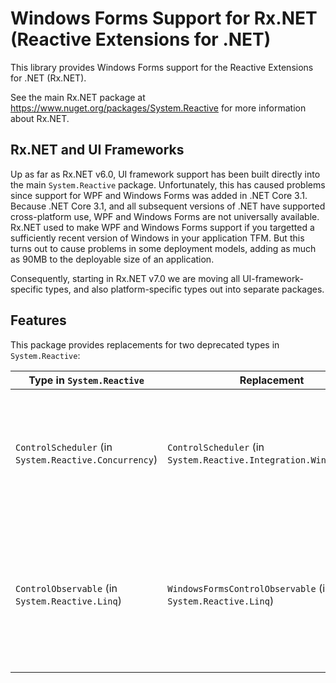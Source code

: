 # Windows Forms Support for Rx.NET (Reactive Extensions for .NET)

This library provides Windows Forms support for the Reactive Extensions for .NET (Rx.NET).

See the main Rx.NET package at https://www.nuget.org/packages/System.Reactive for more information about Rx.NET.

## Rx.NET and UI Frameworks

Up as far as Rx.NET v6.0, UI framework support has been built directly into the main `System.Reactive` package.
Unfortunately, this has caused problems since support for WPF and Windows Forms was added in .NET Core 3.1.
Because .NET Core 3.1, and all subsequent versions of .NET have supported cross-platform use, WPF and Windows
Forms are not universally available. Rx.NET used to make WPF and Windows Forms support if you targetted a
sufficiently recent version of Windows in your application TFM. But this turns out to cause problems in
some deployment models, adding as much as 90MB to the deployable size of an application.

Consequently, starting in Rx.NET v7.0 we are moving all UI-framework-specific types, and also platform-specific
types out into separate packages.

## Features

This package provides replacements for two deprecated types in `System.Reactive`:

|Type in `System.Reactive` | Replacement | Purpose |
|---|---|---|
|`ControlScheduler` (in `System.Reactive.Concurrency`) | `ControlScheduler` (in `System.Reactive.Integration.WindowsForms`) | Provides a scheduler that schedules work on the UI thread of a Windows Forms application. |
|`ControlObservable` (in `System.Reactive.Linq`) | `WindowsFormsControlObservable` (in `System.Reactive.Linq`) | Provides a set of extension methods for scheduling work on the UI thread of a Windows Forms application. |

